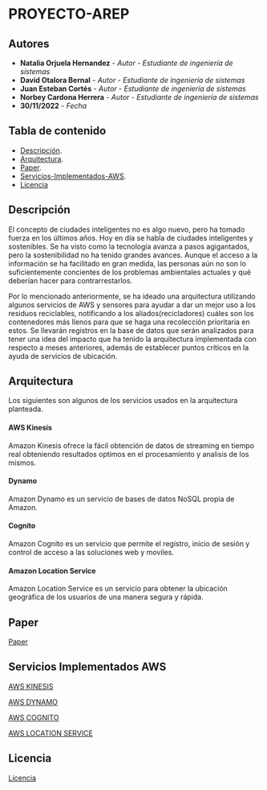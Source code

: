 # PROYECTO-AREP

## Autores
* **Natalia Orjuela Hernandez** - *Autor*  - *Estudiante de ingeniería de sistemas*
* **David Otalora Bernal** - *Autor*  - *Estudiante de ingeniería de sistemas*
* **Juan Esteban Cortés** - *Autor*  - *Estudiante de ingeniería de sistemas*
* **Norbey Cardona Herrera** - *Autor*  - *Estudiante de ingeniería de sistemas*
* **30/11/2022** - *Fecha* 

## Tabla de contenido

- [Descripción](#descripci%C3%B3n).
- [Arquitectura](#arquitectura).
- [Paper](#paper).
- [Servicios-Implementados-AWS](#servicios-implementados-aws).
- [Licencia](#licencia)

## Descripción 
El concepto de ciudades inteligentes no es algo nuevo, pero ha tomado fuerza en los últimos años. Hoy en día se habla de ciudades inteligentes y sostenibles. Se ha visto como la tecnología avanza a pasos agigantados, pero la sostenibilidad no ha tenido grandes avances. Aunque el acceso a la información se ha facilitado en gran medida, las personas aún no son lo suficientemente concientes de los problemas ambientales actuales y qué deberían hacer para contrarrestarlos.

Por lo mencionado anteriormente, se ha ideado una arquitectura utilizando algunos servicios de AWS y sensores para ayudar a dar un mejor uso a los residuos reciclables, notificando a los aliados(recicladores) cuáles son los contenedores más llenos para que se haga una recolección prioritaria en estos. Se llevarán registros en la base de datos que serán analizados para tener una idea del impacto que ha tenido la arquitectura implementada con respecto a meses anteriores, además de establecer puntos críticos en la ayuda de servicios de ubicación.

## Arquitectura
Los siguientes son algunos de los servicios usados en la arquitectura planteada.

#### AWS Kinesis
Amazon Kinesis ofrece la fácil obtención de datos de streaming en tiempo real obteniendo resultados optimos en el procesamiento y analisis de los mismos.

#### Dynamo
Amazon Dynamo es un servicio de bases de datos NoSQL propia de Amazon.

#### Cognito
Amazon Cognito es un servicio que permite el registro, inicio de sesión y control de acceso a las soluciones web y moviles.

#### Amazon Location Service
Amazon Location Service es un servicio para obtener la ubicación geográfica de los usuarios de una manera segura y rápida.

## Paper

[Paper](https://github.com/Nataorjuela/PROYECTO-AREP/blob/master/PaperProyectoArep.pdf "paper")


## Servicios Implementados AWS

[AWS KINESIS](https://www.youtube.com/watch?v=V-lditk9HaM "AWS KINESIS")

[AWS DYNAMO](https://www.youtube.com/watch?v=9SrmUXgk_Og "AWS DYNAMO")

[AWS COGNITO](https://www.youtube.com/watch?v=wfD-Hyr4Nxo "AWS COGNITO")

[AWS LOCATION SERVICE](https://www.youtube.com/watch?v=jpser559otI "AWS LOCATION SERVICE")

## Licencia
[Licencia](/LICENSE.txt)

